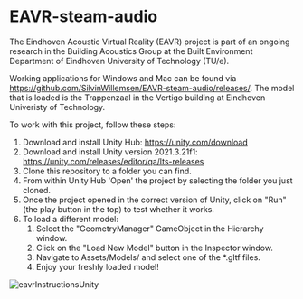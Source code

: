 # EAVR-steam-audio

The Eindhoven Acoustic Virtual Reality (EAVR) project is part of an ongoing research in the Building Acoustics Group at the Built Environment Department of Eindhoven University of Technology (TU/e).

Working applications for Windows and Mac can be found via https://github.com/SilvinWillemsen/EAVR-steam-audio/releases/. The model that is loaded is the Trappenzaal in the Vertigo building at Eindhoven Univeristy of Technology.

To work with this project, follow these steps:
1. Download and install Unity Hub: https://unity.com/download
2. Download and install Unity version 2021.3.21f1: https://unity.com/releases/editor/qa/lts-releases
3. Clone this repository to a folder you can find. 
4. From within Unity Hub 'Open' the project by selecting the folder you just cloned.
5. Once the project opened in the correct version of Unity, click on "Run" (the play button in the top) to test whether it works.
6. To load a different model:
    1. Select the "GeometryManager" GameObject in the Hierarchy window.
    2. Click on the "Load New Model" button in the Inspector window.
    3. Navigate to Assets/Models/ and select one of the \*.gltf files.
    4. Enjoy your freshly loaded model!

![eavrInstructionsUnity](https://user-images.githubusercontent.com/32464520/235452874-126dcb11-d03a-4cb7-91bf-147377ab88e7.png)
